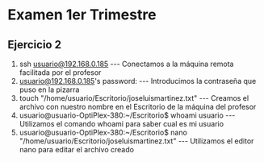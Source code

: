 # Examen 1er Trimestre
## Ejercicio 2

1. ssh usuario@192.168.0.185 --- Conectamos a la máquina remota facilitada por el profesor
2. usuario@192.168.0.185's password: --- Introducimos la contraseña que puso en la pizarra
3. touch  "/home/usuario/Escritorio/joseluismartinez.txt" --- Creamos el archivo con nuestro nombre en el Escritorio de la máquina del profesor
4. usuario@usuario-OptiPlex-380:~/Escritorio$ whoami usuario --- Utilizamos el comando whoami para saber cual es mi usuario
5. usuario@usuario-OptiPlex-380:~/Escritorio$ nano "/home/usuario/Escritorio/joseluismartinez.txt" --- Utilizamos el editor nano para editar el archivo creado





